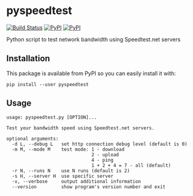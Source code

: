 pyspeedtest
==========

[![Build Status](https://travis-ci.org/fopina/pyspeedtest.svg?branch=master)](https://travis-ci.org/fopina/pyspeedtest) [![PyPI](https://img.shields.io/pypi/v/pyspeedtest.svg)]() [![PyPI](https://img.shields.io/pypi/pyversions/pyspeedtest.svg)]()

Python script to test network bandwidth using Speedtest.net servers

Installation
------------

This package is available from PyPI so you can easily install it with:

	pip install --user pyspeedtest

Usage
-----

```
usage: pyspeedtest.py [OPTION]...

Test your bandwidth speed using Speedtest.net servers.

optional arguments:
  -d L, --debug L   set http connection debug level (default is 0)
  -m M, --mode M    test mode: 1 - download
                               2 - upload
                               4 - ping
                               1 + 2 + 4 = 7 - all (default)
  -r N, --runs N    use N runs (default is 2)
  -s H, --server H  use specific server
  -v, --verbose     output additional information
  --version         show program's version number and exit
```
